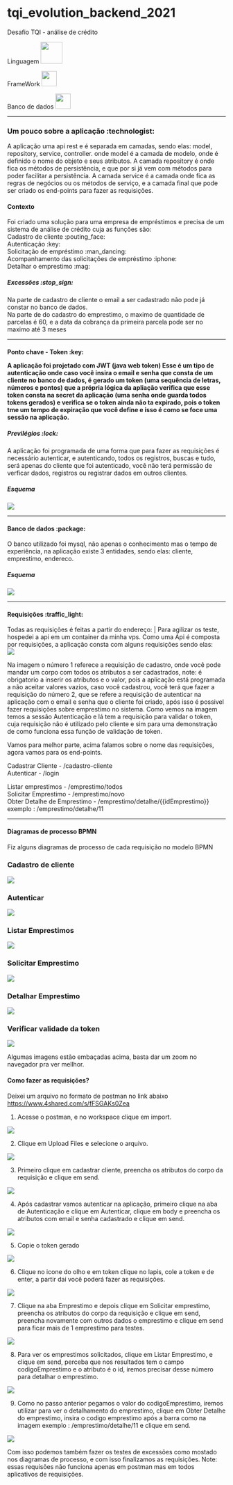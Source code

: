 # tqi_evolution_backend_2021
Desafio TQI - análise de crédito

Linguagem
<img src="https://svgshare.com/i/dPV.svg" width="50px">

FrameWork
<img src="https://svgshare.com/i/dN3.svg" width="35px">

Banco de dados
<img src="https://svgshare.com/i/dNy.svg" width="35px">
______________________________________________________________________________________________________________________________________________________________
<h3>Um pouco sobre a aplicação :technologist:</h3>

A aplicação uma api rest e é separada em camadas, sendo elas: model, repository, service, controller.
onde model é a camada de modelo, onde é definido o nome do objeto e seus atributos. A camada repository é onde fica os métodos de persistência, e que por si já vem com métodos para poder facilitar a persistência. A camada service é a camada onde fica as regras de negócios ou os métodos de serviço, e a camada final que pode ser criado os end-points para fazer as requisições.

<h4>Contexto</h4>
Foi criado uma solução para uma empresa de empréstimos e precisa de um sistema de análise de crédito cuja as funções são: <br>
Cadastro de cliente :pouting_face:<br>
Autenticação :key:<br>
Solicitação de empréstimo :man_dancing:<br>
Acompanhamento das solicitações de empréstimo :iphone:<br> 
Detalhar o emprestimo :mag:
<h5>Excessões :stop_sign:</h5> 

Na parte de cadastro de cliente o email a ser cadastrado não pode já constar no banco de dados. <br>
Na parte de do cadastro do emprestimo, o maximo de quantidade de parcelas é 60, e a data da cobrança da primeira parcela pode ser no maximo até 3 meses
______________________________________________________________________________________________________________________________________________________________
<h4>Ponto chave - Token :key:</4>

A aplicação foi projetado com JWT (java web token)
Esse é um tipo de autenticação onde caso você insira o email e senha que consta de um cliente no banco de dados, é gerado um token (uma sequência de letras, números e pontos) que a própria lógica da apliação verifica que esse token consta na secret da aplicação (uma senha onde guarda todos tokens gerados) e verifica se o token ainda não ta expirado, pois o token tme um tempo de expiração que você define e isso é como se foce uma sessão na aplicação. 
<h5>Previlégios :lock:</h5>
A aplicação foi programada de uma forma que para fazer as requisições é necessário autenticar, e autenticando, todos os registros, buscas e tudo, será apenas do cliente que foi autenticado, você não terá permissão de verficar dados, registros ou registrar dados em outros clientes.

<h5> Esquema </h5>
<img src="https://i.imgur.com/g6rGRNL.jpeg">

______________________________________________________________________________________________________________________________________________________________
<h4> Banco de dados :package:</h4>
O banco utilizado foi mysql, não apenas o conhecimento mas o tempo de experiência, na aplicação existe 3 entidades, sendo elas: cliente, emprestimo, endereco.

<h5> Esquema </h5>
<img src="https://i.imgur.com/oQ90uE1.png">

_____________________________________________________________________________________________________________________________________________________________
<h4> Requisições :traffic_light:</h4>
Todas as requisições é feitas a partir do endereço: | Para agilizar os teste, hospedei a api em um container da minha vps.
Como uma Api é composta por requisições, a aplicação consta com alguns requisições sendo elas: <br>
<img src="https://i.imgur.com/E1xKkiO.png">

Na imagem o número 1 referece a requisição de cadastro, onde você pode mandar um corpo com todos os atributos a ser cadastrados, note: é obrigatorio a inserir os atributos e o valor, pois a aplicação está programada a não aceitar valores vazios, caso você cadastrou, você terá que fazer a requisição do número 2, que se refere a requisição de autenticar na aplicação com o email e senha que o cliente foi criado, após isso é possivel fazer requisições sobre emprestimo no sistema. Como vemos na imagem temos a sessão Autenticação e lá tem a requisição para validar o token, cuja requisição não é utilizado pelo cliente e sim para uma demonstração de como funciona essa função de validação de token.<br>

Vamos para melhor parte, acima falamos sobre o nome das requisições, agora vamos para os end-points.

Cadastrar Cliente - /cadastro-cliente <br>
Autenticar - /login <br>

Listar emprestimos - /emprestimo/todos <br>
Solicitar Emprestimo - /emprestimo/novo <br>
Obter Detalhe de Emprestimo - /emprestimo/detalhe/{{idEmprestimo}} exemplo : /emprestimo/detalhe/11

_____________________________________________________________________________________________________________________________________________________________
<h4>Diagramas de processo BPMN</h4>
Fiz alguns diagramas de processo de cada requisição no modelo BPMN <br>

<h3> Cadastro de cliente </h3>
<img src="https://i.imgur.com/LTkkELX.jpeg">

<h3> Autenticar </h3>
<img src="https://i.imgur.com/tS2gnHF.jpeg">

<h3> Listar Emprestimos </h3>
<img src="https://i.imgur.com/pdP5s1Q.jpg">

<h3> Solicitar Emprestimo </h3>
<img src="https://i.imgur.com/T5zetyT.jpg">

<h3> Detalhar Emprestimo </h3>
<img src="https://i.imgur.com/HgPzDqs.jpg">

<h3> Verificar validade da token </h3>
<img src="https://i.imgur.com/hioUvLr.jpg">

Algumas imagens estão embaçadas acima, basta dar um zoom no navegador pra ver mellhor.

<h4> Como fazer as requisições? </h4>

Deixei um arquivo no formato de postman no link abaixo <br>
https://www.4shared.com/s/fFSGAKs0Zea

1. Acesse o postman, e no workspace clique em import.
<img src="https://i.imgur.com/tsffQwK.png">

2. Clique em Upload Files e selecione o arquivo.
<img src="https://i.imgur.com/sNPE6xb.png">

3. Primeiro clique em cadastrar cliente, preencha os atributos do corpo da requisição e clique em send.
<img src="https://i.imgur.com/ddhvPHh.png">

4. Após cadastrar vamos autenticar na aplicação, primeiro clique na aba de Autenticação e clique em Autenticar, clique em body e preencha os atributos com email e senha cadastrado e clique em send.
<img src="https://i.imgur.com/ierf1SN.png">

5. Copie o token gerado
<img src="https://i.imgur.com/92I3K5e.png">

6. Clique no icone do olho e em token clique no lapis, cole a token e de enter, a partir dai você poderá fazer as requisições.
<img src="https://i.ibb.co/zH2WZNV/image.png">

7. Clique na aba Emprestimo e depois clique em Solicitar emprestimo, preencha os atributos do corpo da requisição e clique em send, preencha novamente com outros dados o emprestimo e clique em send para ficar mais de 1 emprestimo para testes.
<img src="https://i.ibb.co/qg2LzZ5/image.png">

8. Para ver os emprestimos solicitados, clique em Listar Emprestimo, e clique em send, perceba que nos resultados tem o campo codigoEmprestimo e o atributo é o id, iremos precisar desse número para detalhar o emprestimo.
<img src="https://i.ibb.co/LgXX5dv/image.png">

9. Como no passo anterior pegamos o valor do codigoEmprestimo, iremos utilizar para ver o detalhamento do emprestimo, clique em Obter Detalhe do emprestimo, insira o codigo emprestimo após a barra como na imagem exemplo : /emprestimo/detalhe/11 e clique em send.
<img src="https://i.ibb.co/280syP6/image.png">

Com isso podemos também fazer os testes de excessões como mostado nos diagramas de processo, e com isso finalizamos as requisições. Note: essas requisões não funciona apenas em postman mas em todos aplicativos de requisições.

